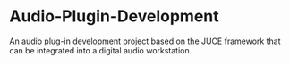# Audio-Plugin-Development
An audio plug-in development project based on the JUCE framework that can be integrated into a digital audio workstation.

